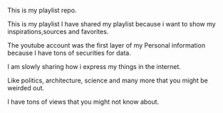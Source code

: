 This is my playlist repo.

This is my playlist 
I have shared my playlist because i want to show my inspirations,sources and favorites.

The youtube account was the first layer of my Personal information because I have tons of securities for data.

I am slowly sharing how i express my things in the internet.

Like politics, architecture, science and many more that you might be weirded out.

I have tons of views that you might not know about.

